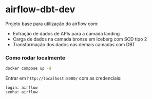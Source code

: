 # airflow-dbt-dev
Projeto base para utilização do airflow com:
* Extração de dados de APIs para a camada landing
* Carga de dados na camada bronze em Iceberg com SCD tipo 2
* Transformação dos dados nas demais camadas com DBT

### Como rodar localmente
```bash
docker compose up -d
```

Entrar em `http://localhost:8080/` com as credenciais:
```
login: airflow
senha: airflow
```
